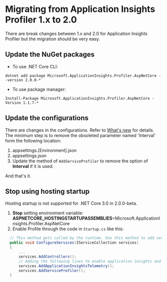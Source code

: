 # Migrating from Application Insights Profiler 1.x to 2.0

There are break changes between 1.x and 2.0 for Application Insights Profiler but the migration should be very easy.

## Update the NuGet packages

* To use .NET Core CLI:

```shell
dotnet add package Microsoft.ApplicationInsights.Profiler.AspNetCore --version 2.0.0-*
```

* To use package manager:

```shell
Install-Package Microsoft.ApplicationInsights.Profiler.AspNetCore -Version 1.1.7-*
```

## Update the configurations

There are changes in the configurations. Refer to [What's new](./WhatIsNew2_0#New_customization_options) for details. The minimum step is to remove the obsoleted parameter named 'Interval' form the following location:

1. appsettings.[Environment].json
1. appsettings.json
1. Update the method of `AddServiceProfiler` to remove the option of **Interval** if it is used.

And that's it.

## Stop using hosting startup

Hosting startup is not supported for .NET Core 3.0 in 2.0.0-beta.

1. **Stop** setting environment variable: **ASPNETCORE_HOSTINGSTARTUPASSEMBLIES**=Microsoft.ApplicationInsights.Profiler.AspNetCore
1. Enable Profile through the code in `Startup.cs` like this:

  ```csharp
    // This method gets called by the runtime. Use this method to add services to the container.
    public void ConfigureServices(IServiceCollection services)
    {
        ...
        services.AddControllers();
        // Adding the following lines to enable application insights and profiler.
        services.AddApplicationInsightsTelemetry();
        services.AddServiceProfiler();
    }
  ```
